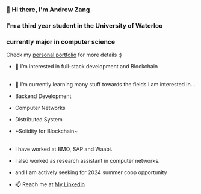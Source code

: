 ### 👋 Hi there, I'm Andrew Zang

### I'm a third year student in the University of Waterloo
### currently major in computer science

Check my <a href='https://www.andrew-zang.com' target="_blank">personal portfolio</a> for more details   :)

- 👀 I’m interested in full-stack development and Blockchain
<br>    </br>
- 🌱 I’m currently learning many stuff towards the fields I am interested in...
- Backend Development
- Computer Networks
- Distributed System
- ~Solidity for Blockchain~ 
<br>    </br>

- I have worked at BMO, SAP and Waabi.
- I also worked as research assistant in computer networks.
- and I am actively seeking for 2024 summer coop opportunity
- 📫  Reach me at <a href="https://www.linkedin.com/in/xiancheng-andrew-zang-4178b61b5/" target="_top">My Linkedin</a>


<!---
XianchengZ/XianchengZ is a ✨ special ✨ repository because its `README.md` (this file) appears on your GitHub profile.
You can click the Preview link to take a look at your changes.
--->
